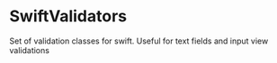 # SwiftValidators
Set of validation classes for swift. Useful for text fields and input view validations
